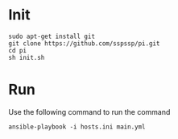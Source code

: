 # Init

```
sudo apt-get install git
git clone https://github.com/sspssp/pi.git
cd pi
sh init.sh
```

# Run
Use the following command to run the command

```
ansible-playbook -i hosts.ini main.yml
```
